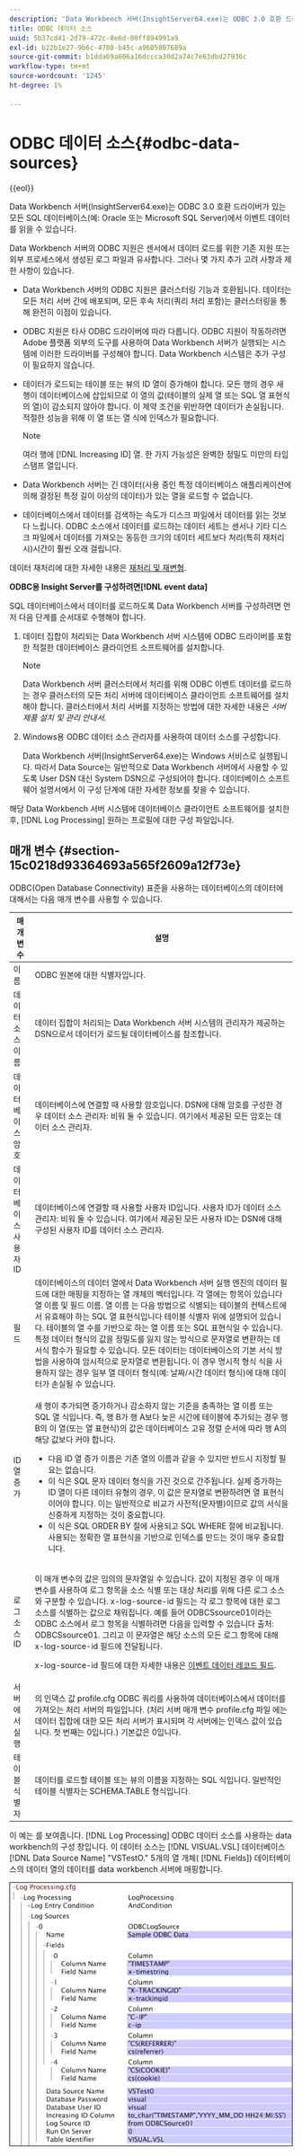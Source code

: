 ```yaml
---
description: 'Data Workbench 서버(InsightServer64.exe)는 ODBC 3.0 호환 드라이버가 있는 모든 SQL 데이터베이스(예: Oracle 또는 Microsoft SQL Server)에서 이벤트 데이터를 읽을 수 있습니다.'
title: ODBC 데이터 소스
uuid: 5b37cd41-2d79-472c-8e6d-00ff894991a9
exl-id: b22b1e27-9b6c-4708-b45c-a9605807689a
source-git-commit: b1dda69a606a16dccca30d2a74c7e63dbd27936c
workflow-type: tm+mt
source-wordcount: '1245'
ht-degree: 1%

---
```


# ODBC 데이터 소스{#odbc-data-sources}

{{eol}}

Data Workbench 서버(InsightServer64.exe)는 ODBC 3.0 호환 드라이버가 있는 모든 SQL 데이터베이스(예: Oracle 또는 Microsoft SQL Server)에서 이벤트 데이터를 읽을 수 있습니다.

Data Workbench 서버의 ODBC 지원은 센서에서 데이터 로드를 위한 기존 지원 또는 외부 프로세스에서 생성된 로그 파일과 유사합니다. 그러나 몇 가지 추가 고려 사항과 제한 사항이 있습니다.

* Data Workbench 서버의 ODBC 지원은 클러스터링 기능과 호환됩니다. 데이터는 모든 처리 서버 간에 배포되며, 모든 후속 처리(쿼리 처리 포함)는 클러스터링을 통해 완전히 이점이 있습니다.
* ODBC 지원은 타사 ODBC 드라이버에 따라 다릅니다. ODBC 지원이 작동하려면 Adobe 플랫폼 외부의 도구를 사용하여 Data Workbench 서버가 실행되는 시스템에 이러한 드라이버를 구성해야 합니다. Data Workbench 시스템은 추가 구성이 필요하지 않습니다.
* 데이터가 로드되는 테이블 또는 뷰의 ID 열이 증가해야 합니다. 모든 행의 경우 새 행이 데이터베이스에 삽입되므로 이 열의 값(테이블의 실제 열 또는 SQL 열 표현식의 열)이 감소되지 않아야 합니다. 이 제약 조건을 위반하면 데이터가 손실됩니다. 적절한 성능을 위해 이 열 또는 열 식에 인덱스가 필요합니다.

   >[!NOTE]
   >
   >여러 행에 [!DNL Increasing ID] 열. 한 가지 가능성은 완벽한 정밀도 미만의 타임스탬프 열입니다.

* Data Workbench 서버는 긴 데이터(사용 중인 특정 데이터베이스 애플리케이션에 의해 결정된 특정 길이 이상의 데이터)가 있는 열을 로드할 수 없습니다.
* 데이터베이스에서 데이터를 검색하는 속도가 디스크 파일에서 데이터를 읽는 것보다 느립니다. ODBC 소스에서 데이터를 로드하는 데이터 세트는 센서나 기타 디스크 파일에서 데이터를 가져오는 동등한 크기의 데이터 세트보다 처리(특히 재처리 시)시간이 훨씬 오래 걸립니다.

데이터 재처리에 대한 자세한 내용은 [재처리 및 재변형](../../../home/c-dataset-const-proc/c-reproc-retrans/c-unst-reproc-retrans.md).

**ODBC용 Insight Server를 구성하려면[!DNL event data]**

SQL 데이터베이스에서 데이터를 로드하도록 Data Workbench 서버를 구성하려면 먼저 다음 단계를 순서대로 수행해야 합니다.

1. 데이터 집합이 처리되는 Data Workbench 서버 시스템에 ODBC 드라이버를 포함한 적절한 데이터베이스 클라이언트 소프트웨어를 설치합니다.

   >[!NOTE]
   >
   >Data Workbench 서버 클러스터에서 처리를 위해 ODBC 이벤트 데이터를 로드하는 경우 클러스터의 모든 처리 서버에 데이터베이스 클라이언트 소프트웨어를 설치해야 합니다. 클러스터에서 처리 서버를 지정하는 방법에 대한 자세한 내용은 *서버 제품 설치 및 관리 안내서*.

1. Windows용 ODBC 데이터 소스 관리자를 사용하여 데이터 소스를 구성합니다.

   Data Workbench 서버(InsightServer64.exe)는 Windows 서비스로 실행됩니다. 따라서 Data Source는 일반적으로 Data Workbench 서버에서 사용할 수 있도록 User DSN 대신 System DSN으로 구성되어야 합니다. 데이터베이스 소프트웨어 설명서에서 이 구성 단계에 대한 자세한 정보를 찾을 수 있습니다.

해당 Data Workbench 서버 시스템에 데이터베이스 클라이언트 소프트웨어를 설치한 후, [!DNL Log Processing] 원하는 프로필에 대한 구성 파일입니다.

## 매개 변수 {#section-15c0218d93364693a565f2609a12f73e}

ODBC(Open Database Connectivity) 표준을 사용하는 데이터베이스의 데이터에 대해서는 다음 매개 변수를 사용할 수 있습니다.

<table id="table_606D8A90DA4A43C29F2C6130F8C753F8"> 
 <thead> 
  <tr> 
   <th colname="col1" class="entry"> 매개 변수 </th> 
   <th colname="col2" class="entry"> 설명 </th> 
  </tr> 
 </thead>
 <tbody> 
  <tr> 
   <td colname="col1"> 이름 </td> 
   <td colname="col2"> ODBC 원본에 대한 식별자입니다. </td> 
  </tr> 
  <tr> 
   <td colname="col1"> 데이터 소스 이름 </td> 
   <td colname="col2"> 데이터 집합이 처리되는 Data Workbench 서버 시스템의 관리자가 제공하는 DSN으로서 데이터가 로드될 데이터베이스를 참조합니다. </td> 
  </tr> 
  <tr> 
   <td colname="col1"> 데이터베이스 암호 </td> 
   <td colname="col2"> 데이터베이스에 연결할 때 사용할 암호입니다. DSN에 대해 암호를 구성한 경우 <span class="wintitle"> 데이터 소스 관리자</span>: 비워 둘 수 있습니다. 여기에서 제공된 모든 암호는 <span class="wintitle"> 데이터 소스 관리자</span>. </td> 
  </tr> 
  <tr> 
   <td colname="col1"> 데이터베이스 사용자 ID </td> 
   <td colname="col2"> 데이터베이스에 연결할 때 사용할 사용자 ID입니다. 사용자 ID가 <span class="wintitle"> 데이터 소스 관리자</span>: 비워 둘 수 있습니다. 여기에서 제공된 모든 사용자 ID는 DSN에 대해 구성된 사용자 ID를 <span class="wintitle"> 데이터 소스 관리자</span>. </td> 
  </tr> 
  <tr> 
   <td colname="col1"> 필드 </td> 
   <td colname="col2"> 데이터베이스의 데이터 열에서 Data Workbench 서버 실행 엔진의 데이터 필드에 대한 매핑을 지정하는 열 개체의 벡터입니다. 각 열에는 항목이 있습니다 <span class="wintitle"> 열 이름</span> 및 <span class="wintitle"> 필드 이름</span>. <span class="wintitle"> 열 이름</span> 는 다음 방법으로 식별되는 테이블의 컨텍스트에서 유효해야 하는 SQL 열 표현식입니다 <span class="wintitle"> 테이블 식별자</span> 위에 설명되어 있습니다. 테이블의 열 수를 기반으로 하는 열 이름 또는 SQL 표현식일 수 있습니다. 특정 데이터 형식의 값을 정밀도를 잃지 않는 방식으로 문자열로 변환하는 데 서식 함수가 필요할 수 있습니다. 모든 데이터는 데이터베이스의 기본 서식 방법을 사용하여 암시적으로 문자열로 변환됩니다. 이 경우 명시적 형식 식을 사용하지 않는 경우 일부 열 데이터 형식(예: 날짜/시간 데이터 형식)에 대해 데이터가 손실될 수 있습니다. </td> 
  </tr> 
  <tr> 
   <td colname="col1"> ID 열 증가 </td> 
   <td colname="col2"> <p>새 행이 추가되면 증가하거나 감소하지 않는 기준을 충족하는 열 이름 또는 SQL 열 식입니다. 즉, 행 B가 행 A보다 늦은 시간에 테이블에 추가되는 경우 행 B의 이 열(또는 열 표현식)의 값은 데이터베이스 고유 정렬 순서에 따라 행 A의 해당 값보다 커야 합니다. </p> <p> 
     <ul id="ul_EBF6AEE4746B41B3B5BB6CC74194DAED"> 
      <li id="li_A5C9BE52B01649DE9726ECEC68B99828"> 다음 <span class="wintitle"> ID 열 증가 </span>이름은 기존 열의 이름과 같을 수 있지만 반드시 지정할 필요는 없습니다. </li> 
      <li id="li_CF69EAB4AFB14F4894F7A5CDCAF06947"> 이 식은 SQL 문자 데이터 형식을 가진 것으로 간주됩니다. 실제 증가하는 ID 열이 다른 데이터 유형의 경우, 이 값은 문자열로 변환하려면 열 표현식이어야 합니다. 이는 일반적으로 비교가 사전적(문자별)이므로 값의 서식을 신중하게 지정하는 것이 중요합니다. </li> 
      <li id="li_58977431962E48039C898CFC47C53323"> 이 식은 SQL ORDER BY 절에 사용되고 SQL WHERE 절에 비교됩니다. 사용되는 정확한 열 표현식을 기반으로 인덱스를 만드는 것이 매우 중요합니다. </li> 
     </ul> </p> </td> 
  </tr> 
  <tr> 
   <td colname="col1"> 로그 소스 ID </td> 
   <td colname="col2"> <p>이 매개 변수의 값은 임의의 문자열일 수 있습니다. 값이 지정된 경우 이 매개 변수를 사용하여 로그 항목을 소스 식별 또는 대상 처리를 위해 다른 로그 소스와 구분할 수 있습니다. x-log-source-id 필드는 각 로그 항목에 대한 로그 소스를 식별하는 값으로 채워집니다. 예를 들어 ODBCSsource01이라는 ODBC 소스에서 로그 항목을 식별하려면 다음을 입력할 수 있습니다 <span class="filepath"> 출처: ODBCSsource01.</span> 그리고 이 문자열은 해당 소스의 모든 로그 항목에 대해 x-log-source-id 필드에 전달됩니다. </p> <p> x-log-source-id 필드에 대한 자세한 내용은 <a href="../../../home/c-dataset-const-proc/c-ev-data-rec-fields.md#concept-06bda4be1a4649a2905a4422e9e6c42f"> 이벤트 데이터 레코드 필드</a>. </p> </td> 
  </tr> 
  <tr> 
   <td colname="col1"> 서버에서 실행 </td> 
   <td colname="col2"> 의 인덱스 값 <span class="filepath"> profile.cfg</span> ODBC 쿼리를 사용하여 데이터베이스에서 데이터를 가져오는 처리 서버의 파일입니다. (처리 서버 매개 변수 <span class="filepath"> profile.cfg</span> 파일 에는 데이터 집합에 대한 모든 처리 서버가 표시되며 각 서버에는 인덱스 값이 있습니다. 첫 번째는 0입니다.) 기본값은 0입니다. </td> 
  </tr> 
  <tr> 
   <td colname="col1"> 테이블 식별자 </td> 
   <td colname="col2"> 데이터를 로드할 테이블 또는 뷰의 이름을 지정하는 SQL 식입니다. 일반적인 테이블 식별자는 SCHEMA.TABLE 형식입니다. </td> 
  </tr> 
 </tbody> 
</table>

이 예는 를 보여줍니다. [!DNL Log Processing] ODBC 데이터 소스를 사용하는 data workbench의 구성 창입니다. 이 데이터 소스는 [!DNL VISUAL.VSL] 데이터베이스 [!DNL Data Source Name] &quot;VSTestO.&quot; 5개의 열 개체( [!DNL Fields]) 데이터베이스의 데이터 열의 데이터를 data workbench 서버에 매핑합니다.

![](assets/cfg_LogProcessing_LogSources_ODBC.png)
